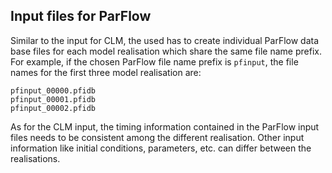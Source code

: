 ## Input files for ParFlow ##

Similar to the input for CLM, the used has to create individual
ParFlow data base files for each model realisation which share the
same file name prefix. For example, if the chosen ParFlow file name
prefix is `pfinput`, the file names for the first three model
realisation are:

``` text
pfinput_00000.pfidb
pfinput_00001.pfidb
pfinput_00002.pfidb
```

As for the CLM input, the timing information contained in the ParFlow
input files needs to be consistent among the different realisation.
Other input information like initial conditions, parameters, etc. can
differ between the realisations.

